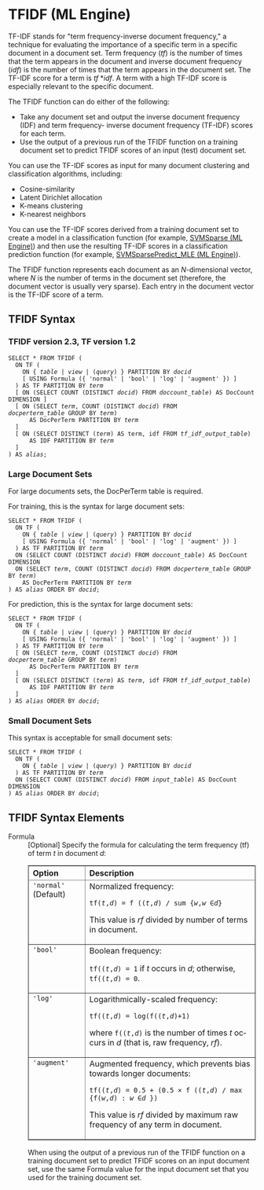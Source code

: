 <div class="nested0" aria-labelledby="ariaid-title1" topicindex="1" topicid="kbf1507569393238" id="kbf1507569393238"><h1 class="title topictitle1" id="ariaid-title1">TFIDF (ML Engine)</h1><div class="body conbody">
<p class="p">TF-IDF stands for "term frequency-inverse document frequency," a technique for evaluating the importance of a specific term in a specific document in a document set. Term frequency (<var class="keyword varname">tf</var>) is the number of times that the term appears in the document and inverse document frequency (<var class="keyword varname">idf</var>) is the number of times that the term appears in the document set. The TF-IDF score for a term is <var class="keyword varname">tf</var> *<var class="keyword varname">idf</var>. A term with a high TF-IDF score is especially relevant to the specific document.</p>
<p class="p">The TFIDF function can do either of the following:</p>
<ul class="ul" id="kbf1507569393238__ul_cts_gmv_q1b">
<li class="li">Take any document set and output the inverse document frequency (IDF)
				and term frequency- inverse document frequency (TF-IDF) scores for each term.</li>
<li class="li">Use the output of a previous run of the TFIDF function on a training document set to predict TFIDF scores of an input (test) document set.</li></ul><div class="p">You can use the TF-IDF scores as input for many document clustering and
			classification algorithms, including:
<ul class="ul" id="kbf1507569393238__ul_znx_xxp_yx">
<li class="li">Cosine-similarity</li>
<li class="li">Latent Dirichlet allocation</li>
<li class="li">K-means clustering</li>
<li class="li">K-nearest neighbors</li></ul></div>
<p class="p">You can use the TF-IDF scores derived from a training document set to create a model in a classification function (for example, <a href="kjz1558533259127.md#swn1507915086903">SVMSparse (ML Engine)</a>) and then use the resulting TF-IDF scores in a classification prediction function (for example, <a href="wzb1541537305621.md#guu1507914686828">SVMSparsePredict_MLE (ML Engine)</a>).</p>
<p class="p">The TFIDF function represents each document as an <var class="keyword varname">N</var>-dimensional vector, where <var class="keyword varname">N</var> is the number of terms in the document set (therefore, the document vector is usually very sparse). Each entry in the document vector is the TF-IDF score of a term.</p></div><div class="topic reference nested1" aria-labelledby="ariaid-title2" topicindex="2" topicid="fmu1507569524200" xml:lang="en-us" lang="en-us" id="fmu1507569524200">
<h2 class="title topictitle2" id="ariaid-title2">TFIDF Syntax</h2><div class="body refbody"><div class="section" id="fmu1507569524200__section_N1000E_N1000C_N10001">
<h3 class="title sectiontitle">TFIDF version 2.3, TF version 1.2</h3><pre class="pre codeblock" xml:space="preserve"><code>SELECT * FROM TFIDF (
  ON TF (
    <span>ON { <var class="keyword varname">table</var> | <var class="keyword varname">view</var> | (<var class="keyword varname">query</var>) }</span> PARTITION BY <var class="keyword varname">docid</var>     
    [ USING Formula ({ 'normal' | 'bool' | 'log' | 'augment' }) ]
  ) AS TF PARTITION BY <var class="keyword varname">term</var> 
  [ ON (SELECT COUNT (DISTINCT <var class="keyword varname">docid</var>) FROM <var class="keyword varname">doccount_table</var>) AS DocCount DIMENSION ]
  [ ON (SELECT <var class="keyword varname">term</var>, COUNT (DISTINCT <var class="keyword varname">docid</var>) FROM <var class="keyword varname">docperterm_table</var> GROUP BY <var class="keyword varname">term</var>)
      AS DocPerTerm PARTITION BY <var class="keyword varname">term</var>
  ]
  [ ON (SELECT DISTINCT (<var class="keyword varname">term</var>) AS term, idf FROM <var class="keyword varname">tf_idf_output_table</var>)
      AS IDF PARTITION BY <var class="keyword varname">term</var>
  ]
) AS <var class="keyword varname">alias</var>;</code></pre></div><div class="section" id="fmu1507569524200__section_sql_hcz_wy">
<h3 class="title sectiontitle">Large Document Sets</h3>
<p class="p">For large documents sets, the DocPerTerm table is required.</p>
<p class="p">For training, this is the syntax for large document sets:</p><pre class="pre codeblock" xml:space="preserve"><code>SELECT * FROM TFIDF (
  ON TF (
    <span>ON { <var class="keyword varname">table</var> | <var class="keyword varname">view</var> | (<var class="keyword varname">query</var>) }</span> PARTITION BY <var class="keyword varname">docid</var>      
    [ USING Formula ({ 'normal' | 'bool' | 'log' | 'augment' }) ]
  ) AS TF PARTITION BY <var class="keyword varname">term</var> 
  ON (SELECT COUNT (DISTINCT <var class="keyword varname">docid</var>) FROM <var class="keyword varname">doccount_table</var>) AS DocCount DIMENSION
  ON (SELECT <var class="keyword varname">term</var>, COUNT (DISTINCT <var class="keyword varname">docid</var>) FROM <var class="keyword varname">docperterm_table</var> GROUP BY <var class="keyword varname">term</var>)
    AS DocPerTerm PARTITION BY <var class="keyword varname">term</var> 
) AS <var class="keyword varname">alias</var> ORDER BY <var class="keyword varname">docid</var>;</code></pre>
<p class="p">For prediction, this is the syntax for large document sets:</p><pre class="pre codeblock" xml:space="preserve"><code>SELECT * FROM TFIDF (
  ON TF (
    <span>ON { <var class="keyword varname">table</var> | <var class="keyword varname">view</var> | (<var class="keyword varname">query</var>) }</span> PARTITION BY <var class="keyword varname">docid</var>      
    [ USING Formula ({ 'normal' | 'bool' | 'log' | 'augment' }) ]
  ) AS TF PARTITION BY <var class="keyword varname">term</var> 
  [ ON (SELECT <var class="keyword varname">term</var>, COUNT (DISTINCT <var class="keyword varname">docid</var>) FROM <var class="keyword varname">docperterm_table</var> GROUP BY <var class="keyword varname">term</var>)
      AS DocPerTerm PARTITION BY <var class="keyword varname">term</var>
  ]
  [ ON (SELECT DISTINCT (<var class="keyword varname">term</var>) AS <var class="keyword varname">term</var>, idf FROM <var class="keyword varname">tf_idf_output_table</var>)
      AS IDF PARTITION BY <var class="keyword varname">term</var>
  ]
) AS <var class="keyword varname">alias</var> ORDER BY <var class="keyword varname">docid</var>;</code></pre></div><div class="section" id="fmu1507569524200__section_upw_gcz_wy">
<h3 class="title sectiontitle">Small Document Sets</h3>
<p class="p">This syntax is acceptable for small document sets:</p><pre class="pre codeblock" xml:space="preserve"><code>SELECT * FROM TFIDF (
  ON TF (
    <span>ON { <var class="keyword varname">table</var> | <var class="keyword varname">view</var> | (<var class="keyword varname">query</var>) }</span> PARTITION BY <var class="keyword varname">docid</var> 
  ) AS TF PARTITION BY <var class="keyword varname">term</var> 
  ON (SELECT COUNT (DISTINCT <var class="keyword varname">docid</var>) FROM <var class="keyword varname">input_table</var>) AS DocCount DIMENSION
) AS <var class="keyword varname">alias</var> ORDER BY <var class="keyword varname">docid</var>;</code></pre></div></div></div><div class="topic reference nested1" aria-labelledby="ariaid-title3" topicindex="3" topicid="yup1507569536124" xml:lang="en-us" lang="en-us" id="yup1507569536124">
<h2 class="title topictitle2" id="ariaid-title3">TFIDF Syntax Elements</h2><div class="body refbody"><div class="section" id="yup1507569536124__section_N10011_N1000E_N10001"><dl class="dl parml"><dt class="dt pt dlterm">Formula</dt><dd class="dd pd">[Optional] Specify the formula for calculating the term frequency (tf) of term <var class="keyword varname">t</var> in document <var class="keyword varname">d</var>:
<div class="tablenoborder"><table cellpadding="4" cellspacing="0" summary="" id="yup1507569536124__table_rns_4lz_fdb" class="table" frame="border" border="1" rules="all"><div class="caption"></div><colgroup span="1"><col style="width:25%" span="1"></col><col style="width:75%" span="1"></col></colgroup><thead class="thead" style="text-align:left;"><tr class="row"><th class="entry cellrowborder" style="vertical-align:top;" id="d84010e364" rowspan="1" colspan="1">Option</th><th class="entry cellrowborder" style="vertical-align:top;" id="d84010e366" rowspan="1" colspan="1">Description</th></tr></thead><tbody class="tbody"><tr class="row"><td class="entry cellrowborder" style="vertical-align:top;" headers="d84010e364" rowspan="1" colspan="1"><code class="ph codeph">'normal'</code> (Default)</td><td class="entry cellrowborder" style="vertical-align:top;" headers="d84010e366" rowspan="1" colspan="1">Normalized frequency:
<p class="p"><code class="ph codeph">tf(<var class="keyword varname">t</var>,<var class="keyword varname">d</var>) = f ((<var class="keyword varname">t</var>,<var class="keyword varname">d</var>) / sum {<var class="keyword varname">w</var>,<var class="keyword varname">w</var> ∈<var class="keyword varname">d</var>}</code></p>
<p class="p">This value is <var class="keyword varname">rf</var> divided by number of terms in document.</p></td></tr><tr class="row"><td class="entry cellrowborder" style="vertical-align:top;" headers="d84010e364" rowspan="1" colspan="1"><code class="ph codeph">'bool'</code></td><td class="entry cellrowborder" style="vertical-align:top;" headers="d84010e366" rowspan="1" colspan="1">Boolean frequency:
<p class="p"><code class="ph codeph">tf((<var class="keyword varname">t</var>,<var class="keyword varname">d</var>) = 1</code> if <var class="keyword varname">t</var> occurs in <var class="keyword varname">d</var>; otherwise, <code class="ph codeph">tf((<var class="keyword varname">t</var>,<var class="keyword varname">d</var>) = 0</code>.</p></td></tr><tr class="row"><td class="entry cellrowborder" style="vertical-align:top;" headers="d84010e364" rowspan="1" colspan="1"><code class="ph codeph">'log'</code></td><td class="entry cellrowborder" style="vertical-align:top;" headers="d84010e366" rowspan="1" colspan="1">Logarithmically-scaled frequency:
<p class="p"><code class="ph codeph">tf((<var class="keyword varname">t</var>,<var class="keyword varname">d</var>) = log(f((<var class="keyword varname">t</var>,<var class="keyword varname">d</var>)+1)</code></p>
<p class="p">where <code class="ph codeph">f((<var class="keyword varname">t</var>,<var class="keyword varname">d</var>)</code> is the number of times <var class="keyword varname">t</var> occurs in <var class="keyword varname">d</var> (that is, raw frequency, <var class="keyword varname">rf</var>).</p></td></tr><tr class="row"><td class="entry cellrowborder" style="vertical-align:top;" headers="d84010e364" rowspan="1" colspan="1"><code class="ph codeph">'augment'</code></td><td class="entry cellrowborder" style="vertical-align:top;" headers="d84010e366" rowspan="1" colspan="1">Augmented frequency, which prevents bias towards longer documents:
<p class="p"><code class="ph codeph">tf((<var class="keyword varname">t</var>,<var class="keyword varname">d</var>) = 0.5 + (0.5 × f ((<var class="keyword varname">t</var>,<var class="keyword varname">d</var>) / max {f(<var class="keyword varname">w</var>,<var class="keyword varname">d</var>) : <var class="keyword varname">w</var> ∈<var class="keyword varname">d</var> })</code></p>
<p class="p">This value is <var class="keyword varname">rf</var> divided by maximum raw frequency of any term in document.</p></td></tr></tbody></table></div>
<p class="p">When using the output of a previous run of the TFIDF function on a training document set to predict TFIDF scores on an input document set, use the same Formula value for the input document set that you used for the training document set.</p></dd></dl></div></div></div></div>
